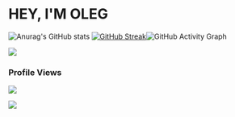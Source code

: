 # HEY, I'M OLEG

![Anurag's GitHub stats](https://github-readme-stats.vercel.app/api?username=OCharnyshevich&count_private=true)
[![GitHub Streak](https://github-readme-streak-stats.herokuapp.com?user=OCharnyshevich&hide_border=true&date_format=M%20j%5B%2C%20Y%5D&fire=DD2727)](https://git.io/streak-stats)![GitHub Activity Graph](https://activity-graph.herokuapp.com/graph?username=OCharnyshevich&theme=react-dark&custom_title=My%20Contributions%20Graph%20is%20like%20a%20Rollercoster%20Ride&bg_color=3333cc&color=ffffff&line=ffffff&point=ffffff&area=true&hide_border=true)  

<img src="https://user-images.githubusercontent.com/73097560/115834477-dbab4500-a447-11eb-908a-139a6edaec5c.gif"> 
  
### Profile Views

![](https://count.getloli.com/get/@OCharnyshevich.github.readme)
</br>

<img src="https://user-images.githubusercontent.com/73097560/115834477-dbab4500-a447-11eb-908a-139a6edaec5c.gif">
</br>
